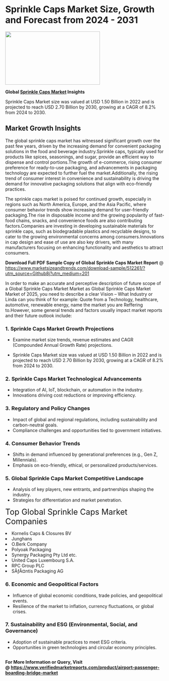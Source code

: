 <H1>Sprinkle Caps Market Size, Growth and Forecast from 2024 - 2031</H1><img class="aligncenter size-medium wp-image-584254" src="https://thirdeyenews.in/wp-content/uploads/2024/09/Global-Market-Research-300x168.jpeg" alt="" width="300" height="168" /><p><strong>Global&nbsp;<a href="https://www.marketsizeandtrends.com/download-sample/512261/?utm_source=Github8j?utm_medium=201">Sprinkle Caps Market</a> Insights</strong></p><p>Sprinkle Caps Market size was valued at USD 1.50 Billion in 2022 and is projected to reach USD 2.70 Billion by 2030, growing at a CAGR of 8.2% from 2024 to 2030.</p><p><h2>Market Growth Insights</h2> <p>The global sprinkle caps market has witnessed significant growth over the past few years, driven by the increasing demand for convenient packaging solutions in the food and beverage industry.Sprinkle caps, typically used for products like spices, seasonings, and sugar, provide an efficient way to dispense and control portions.The growth of e-commerce, rising consumer preference for ready-to-use packaging, and advancements in packaging technology are expected to further fuel the market.Additionally, the rising trend of consumer interest in convenience and sustainability is driving the demand for innovative packaging solutions that align with eco-friendly practices.</p> <p>The sprinkle caps market is poised for continued growth, especially in regions such as North America, Europe, and the Asia Pacific, where consumer behavior trends show increasing demand for user-friendly packaging.The rise in disposable income and the growing popularity of fast-food chains, snacks, and convenience foods are also contributing factors.Companies are investing in developing sustainable materials for sprinkle caps, such as biodegradable plastics and recyclable designs, to cater to the growing environmental concerns among consumers.Innovations in cap design and ease of use are also key drivers, with many manufacturers focusing on enhancing functionality and aesthetics to attract consumers.</p> <p><span class=""><strong>Download Full PDF Sample Copy of Global Sprinkle Caps Market Report</strong> @ <a href="https://www.marketsizeandtrends.com/download-sample/512261/?utm_source=Github8j?utm_medium=201" target="_blank">https://www.marketsizeandtrends.com/download-sample/512261/?utm_source=Github8j?utm_medium=201</a></span></p><p>In order to make an accurate and perceptive description of future scope of a Global&nbsp;Sprinkle Caps Market Market as Global&nbsp;Sprinkle Caps Market Market of 2025, you need to describe a clear Vision &ndash; What Industry or Linda can you think of for example: Quote from a Technology, healthcare, automotive, renewable energy, name the market you are Reffering to.However, some general trends and factors usually impact market reports and their future outlook include:</p><h3>1.&nbsp;<strong>Sprinkle Caps Market Growth Projections</strong></h3><ul><li>Examine market size trends, revenue estimates and CAGR (Compounded Annual Growth Rate) projections.</li><li><p>Sprinkle Caps Market size was valued at USD 1.50 Billion in 2022 and is projected to reach USD 2.70 Billion by 2030, growing at a CAGR of 8.2% from 2024 to 2030.</p></li></ul><h3>2.&nbsp;<strong>Sprinkle Caps Market Technological Advancements</strong></h3><ul><li>Integration of AI, IoT, blockchain, or automation in the industry.</li><li>Innovations driving cost reductions or improving efficiency.</li></ul><h3>3.&nbsp;<strong>Regulatory and Policy Changes</strong></h3><ul><li>Impact of global and regional regulations, including sustainability and carbon-neutral goals.</li><li>Compliance challenges and opportunities tied to government initiatives.</li></ul><h3>4.&nbsp;<strong>Consumer Behavior Trends</strong></h3><ul><li>Shifts in demand influenced by generational preferences (e.g., Gen Z, Millennials).</li><li>Emphasis on eco-friendly, ethical, or personalized products/services.</li></ul><h3>5.&nbsp;<strong>Global Sprinkle Caps Market Competitive Landscape</strong></h3><ul><li>Analysis of key players, new entrants, and partnerships shaping the industry.</li><li>Strategies for differentiation and market penetration.</li></ul><p data-pm-slice="1 1 []"><span style="color: inherit; font-family: inherit; font-size: 25px;">Top Global Sprinkle Caps Market Companies</span></p><div class="" data-test-id=""><p><li>Kornelis Caps & Closures BV</li><li> Junghans</li><li> O.Berk Company</li><li> Polyoak Packaging</li><li> Synergy Packaging Pty Ltd etc.</li><li> United Caps Luxembourg S.A.</li><li> RPC Group PLC</li><li> SÃƒÂ¤ntis Packaging AG</li></p></div><h3>6.&nbsp;<strong>Economic and Geopolitical Factors</strong></h3><ul><li>Influence of global economic conditions, trade policies, and geopolitical events.</li><li>Resilience of the market to inflation, currency fluctuations, or global crises.</li></ul><h3>7.&nbsp;<strong>Sustainability and ESG (Environmental, Social, and Governance)</strong></h3><ul><li>Adoption of sustainable practices to meet ESG criteria.</li><li>Opportunities in green technologies and circular economy principles.</li></ul><h2><strong style="font-size: 14px;">For More Information or Query, Visit @&nbsp;</strong><a style="background-color: #ffffff; font-size: 14px;" href="https://www.marketsizeandtrends.com/report/sprinkle-caps-market/" target="_blank">https://www.verifiedmarketreports.com/product/airport-passenger-boarding-bridge-market</a></h2>